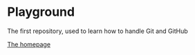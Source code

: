 # Playground

The first repository, used to learn how to handle Git and GitHub

[The homepage](https://htmlpreview.github.io/?https://github.com/tquadrat/Playground/edit/master/homepage.html)
